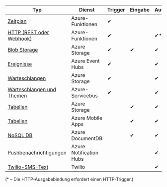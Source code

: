| Typ | Dienst | Trigger | Eingabe | Ausgabe |  
| --- | --- | --- | --- | --- |  
| [Zeitplan](../articles/azure-functions/functions-bindings-timer.md)  |Azure-Funktionen |✔ | | |  
| [HTTP (REST oder Webhook)](../articles/azure-functions/functions-bindings-http-webhook.md) |Azure-Funktionen |✔ | |✔\* |  
| [Blob Storage](../articles/azure-functions/functions-bindings-storage-blob.md) |Azure Storage |✔ |✔ |✔ |  
| [Ereignisse](../articles/azure-functions/functions-bindings-event-hubs.md) |Azure Event Hubs |✔ | |✔ |  
| [Warteschlangen](../articles/azure-functions/functions-bindings-storage-queue.md) |Azure Storage |✔ | |✔ |  
| [Warteschlangen und Themen](../articles/azure-functions/functions-bindings-service-bus.md) |Azure-Servicebus |✔ | |✔ |  
| [Tabellen](../articles/azure-functions/functions-bindings-storage-table.md) |Azure Storage | |✔ |✔ |  
| [Tabellen](../articles/azure-functions/functions-bindings-mobile-apps.md) |Azure Mobile Apps | |✔ |✔ |  
| [NoSQL DB](../articles/azure-functions/functions-bindings-documentdb.md) | Azure DocumentDB | |✔ |✔ |  
| [Pushbenachrichtigungen](../articles/azure-functions/functions-bindings-notification-hubs.md) |Azure Notification Hubs | | |✔ |  
| [Twilio-SMS-Text](../articles/azure-functions/functions-bindings-twilio.md) |Twilio | | |✔ |

(\* – Die HTTP-Ausgabebindung erfordert einen HTTP-Trigger.)



<!--HONumber=Dec16_HO3-->


